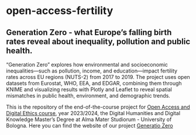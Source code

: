 # open-access-fertility
## Generation Zero - what Europe’s falling birth rates reveal about inequality, pollution and public health.
“Generation Zero” explores how environmental and socioeconomic inequalities—such as pollution, income, and education—impact fertility rates across EU regions (NUTS-2) from 2017 to 2019. The project uses open datasets from Eurostat, WHO, EEA, and EDGAR, combining them through KNIME and visualizing results with Plotly and Leaflet to reveal spatial mismatches in public health, environment, and demographic trends.

This is the repository of the end-of-the-course project for [Open Access and Digital Ethics course]([https://www.unibo.it/en/study/course-units-transferable-skills-moocs/course-unit-catalogue/course-unit/2023/490896](https://www.unibo.it/en/study/course-units-transferable-skills-moocs/course-unit-catalogue/course-unit/2023/424645)), year 2023/2024, the Digital Humanities and Digital Knowledge Master’s Degree at Alma Mater Studiorum - University of Bologna.
Here you can find the website of our project [Generatio Zero](fertilityeu.github.io/open-access-fertility/)
